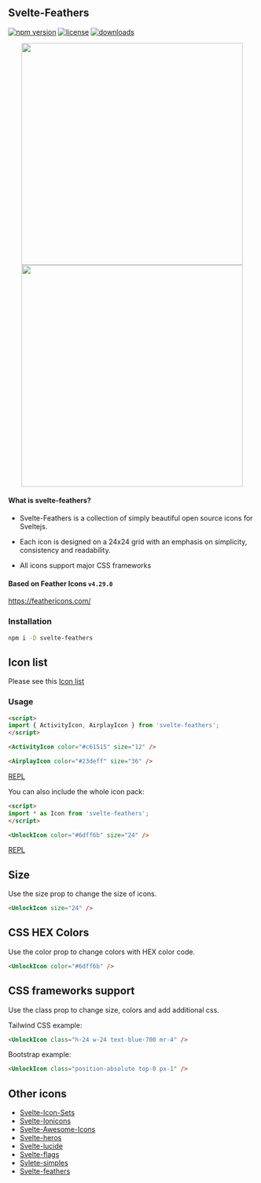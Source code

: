 ## Svelte-Feathers 

[![npm version](https://badgen.net/npm/v/svelte-feathers)](https://www.npmjs.com/package/svelte-feathers)
[![license](https://badgen.net/npm/license/svelte-feathers)](https://github.com/shinokada/svelte-feathers/blob/main/LICENSE)
[![downloads](https://badgen.net/npm/dm/svelte-feathers)](https://github.com/shinokada/svelte-feathers)

<p align="center">
<img width="450" src="https://raw.githubusercontent.com/shinokada/svelte-feathers/main/static/images/feather1.webp" />
<img width="450" src="https://raw.githubusercontent.com/shinokada/svelte-feathers/main/static/images/feather2.webp" />
</p>

#### What is svelte-feathers?

- Svelte-Feathers is a collection of simply beautiful open source icons for Sveltejs. 

- Each icon is designed on a 24x24 grid with an emphasis on simplicity, consistency and readability.

- All icons support major CSS frameworks

#### Based on Feather Icons  ```v4.29.0```

https://feathericons.com/

### Installation

```sh
npm i -D svelte-feathers
```

## Icon list

Please see this [Icon list](https://github.com/shinokada/svelte-feathers/blob/main/icon-list.md)

### Usage

```html
<script>
import { ActivityIcon, AirplayIcon } from 'svelte-feathers';
</script>

<ActivityIcon color="#c61515" size="12" />

<AirplayIcon color="#23deff" size="36" />
```

[REPL](https://svelte.dev/repl/1fe15642604f48b38e2ea67ead9818dc?version=3.47.0)

You can also include the whole icon pack:

```html
<script>
import * as Icon from 'svelte-feathers';
</script>

<UnlockIcon color="#6dff6b" size="24" />
```

[REPL](https://svelte.dev/repl/a759c2c6f2f94c0f8a2d07b1889b2faf?version=3.47.0)

## Size

Use the size prop to change the size of icons.

```html
<UnlockIcon size="24" />
```

## CSS HEX Colors

Use the color prop to change colors with HEX color code.

```html
<UnlockIcon color="#6dff6b" />
```

## CSS frameworks support

Use the class prop to change size, colors and add additional css.

Tailwind CSS example:

```html
<UnlockIcon class="h-24 w-24 text-blue-700 mr-4" />
```

Bootstrap example:

```html
<UnlockIcon class="position-absolute top-0 px-1" />
```

## Other icons

- [Svelte-Icon-Sets](https://svelte-svg-icons.vercel.app/)
- [Svelte-Ionicons](https://www.npmjs.com/package/svelte-ionicons)
- [Svelte-Awesome-Icons](https://www.npmjs.com/package/svelte-awesome-icons)
- [Svelte-heros](https://github.com/shinokada/svelte-heros)
- [Svelte-lucide](https://github.com/shinokada/svelte-lucide)
- [Svelte-flags](https://www.npmjs.com/package/svelte-flags)
- [Svlete-simples](https://github.com/shinokada/svelte-simples)
- [Svelte-feathers](https://github.com/shinokada/svelte-feathers)